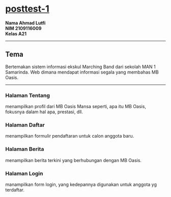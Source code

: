 <h1><a href="https://lutpio.github.io/posttest-1.github.io/index.html" target="_blank">posttest-1</a></h1>
<b>Nama Ahmad Lutfi</b><br>
<b>NIM 2109116009</b><br>
<b>Kelas A21</b>
<hr>
<h2>Tema</h2>
Bertemakan sistem informasi ekskul Marching Band dari sekolah MAN 1 Samarinda. Web dimana mendapat informasi segala yang membahas MB Oasis.
<hr>
<h3>Halaman Tentang</h3>
menampilkan profil dari MB Oasis Mansa seperti, apa itu MB Oasis, fokusnya dalam hal apa, prestasi, dll.
<h3>Halaman Daftar</h3>
menampilkan formulir pendaftaran untuk calon anggota baru.
<h3>Halaman Berita</h3>
menampilkan berita terkini yang berhubungan dengan MB Oasis.
<h3>Halaman Login</h3>
manampilkan form login, yang kedepannya digunakan untuk anggota yg terdaftar.
